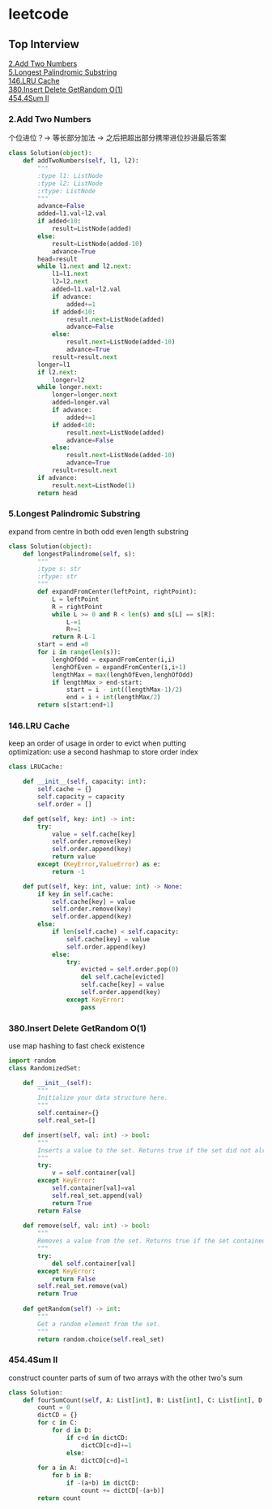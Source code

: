 # leetcode
## Top Interview
[2.Add Two Numbers](#2-add-two-numbers)  
[5.Longest Palindromic Substring](#5-longest-palindromic-substring)  
[146.LRU Cache](#146-lru-cache)  
[380.Insert Delete GetRandom O(1)](#380-insert-delete-getrandom-o1)  
[454.4Sum II](#454-4sum-ii)  
### 2.Add Two Numbers
个位进位？-> 等长部分加法 -> 之后把超出部分携带进位抄进最后答案
```python
class Solution(object):
    def addTwoNumbers(self, l1, l2):
        """
        :type l1: ListNode
        :type l2: ListNode
        :rtype: ListNode
        """
        advance=False
        added=l1.val+l2.val
        if added<10:
            result=ListNode(added)
        else:
            result=ListNode(added-10)
            advance=True
        head=result
        while l1.next and l2.next:
            l1=l1.next
            l2=l2.next
            added=l1.val+l2.val
            if advance:
                added+=1
            if added<10:
                result.next=ListNode(added)
                advance=False
            else:
                result.next=ListNode(added-10)
                advance=True
            result=result.next
        longer=l1
        if l2.next:
            longer=l2
        while longer.next:
            longer=longer.next
            added=longer.val
            if advance:
                added+=1
            if added<10:
                result.next=ListNode(added)
                advance=False
            else:
                result.next=ListNode(added-10)
                advance=True
            result=result.next
        if advance:
            result.next=ListNode(1)
        return head
```

### 5.Longest Palindromic Substring
expand from centre in both odd even length substring
```python
class Solution(object):
    def longestPalindrome(self, s):
        """
        :type s: str
        :rtype: str
        """
        def expandFromCenter(leftPoint, rightPoint):
            L = leftPoint
            R = rightPoint
            while L >= 0 and R < len(s) and s[L] == s[R]:
                L-=1
                R+=1
            return R-L-1
        start = end =0
        for i in range(len(s)):
            lenghOfOdd = expandFromCenter(i,i)
            lenghOfEven = expandFromCenter(i,i+1)
            lengthMax = max(lenghOfEven,lenghOfOdd)
            if lengthMax > end-start:
                start = i - int((lengthMax-1)/2)
                end = i + int(lengthMax/2)
        return s[start:end+1]
```

### 146.LRU Cache
keep an order of usage in order to evict when putting  
optimization: use a second hashmap to store order index
```python
class LRUCache:

    def __init__(self, capacity: int):
        self.cache = {}
        self.capacity = capacity
        self.order = []

    def get(self, key: int) -> int:
        try:
            value = self.cache[key]
            self.order.remove(key)
            self.order.append(key)
            return value
        except (KeyError,ValueError) as e:
            return -1

    def put(self, key: int, value: int) -> None:
        if key in self.cache:
            self.cache[key] = value
            self.order.remove(key)
            self.order.append(key)
        else:
            if len(self.cache) < self.capacity:
                self.cache[key] = value
                self.order.append(key)
            else:
                try:
                    evicted = self.order.pop(0)
                    del self.cache[evicted]
                    self.cache[key] = value
                    self.order.append(key)
                except KeyError:
                    pass
```

### 380.Insert Delete GetRandom O(1)
use map hashing to fast check existence
```python
import random
class RandomizedSet:

    def __init__(self):
        """
        Initialize your data structure here.
        """
        self.container={}
        self.real_set=[]

    def insert(self, val: int) -> bool:
        """
        Inserts a value to the set. Returns true if the set did not already contain the specified element.
        """
        try:
            v = self.container[val]
        except KeyError:
            self.container[val]=val
            self.real_set.append(val)
            return True
        return False
            
    def remove(self, val: int) -> bool:
        """
        Removes a value from the set. Returns true if the set contained the specified element.
        """
        try:
            del self.container[val]
        except KeyError:
            return False
        self.real_set.remove(val)
        return True
        
    def getRandom(self) -> int:
        """
        Get a random element from the set.
        """
        return random.choice(self.real_set)
```

### 454.4Sum II
construct counter parts of sum of two arrays with the other two's sum
```python
class Solution:
    def fourSumCount(self, A: List[int], B: List[int], C: List[int], D: List[int]) -> int:
        count = 0
        dictCD = {}
        for c in C:
            for d in D:
                if c+d in dictCD:
                    dictCD[c+d]+=1
                else:
                    dictCD[c+d]=1
        for a in A:
            for b in B:
                if -(a+b) in dictCD:
                    count += dictCD[-(a+b)]
        return count
```